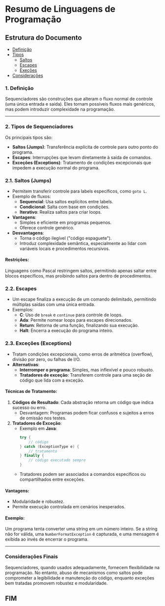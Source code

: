 # Resumo de Linguagens de Programação

## Estrutura do Documento

- [Definição](#1-definição)
- [Tipos](#2-tipos-de-sequenciadores)
  - [Saltos](#3-saltos-jumps)
  - [Escapes](#4-escapes)
  - [Exeções](#5-exceções-exceptions)
- [Considerações](#considerações-finais)

### 1. **Definição**

Sequenciadores são construções que alteram o fluxo normal de controle (uma única entrada e saída). Eles tornam possíveis 
fluxos mais genéricos, mas podem introduzir complexidade na programação.

---

### 2. **Tipos de Sequenciadores**

Os principais tipos são:
- **Saltos (Jumps)**: Transferência explícita de controle para outro ponto do programa.
- **Escapes**: Interrupções que levam diretamente à saída de comandos.
- **Exceções (Exceptions)**: Tratamento de condições excepcionais que impedem a execução normal do programa.

### 2.1. **Saltos (Jumps)**

- Permitem transferir controle para labels específicos, como `goto L`.
- Exemplo de fluxos:
  - **Sequencial**: Usa saltos explícitos entre labels.
  - **Condicional**: Salta com base em condições.
  - **Iterativo**: Realiza saltos para criar loops.
- **Vantagens**:
  - Simples e eficiente em programas pequenos.
  - Oferece controle genérico.
- **Desvantagens**:
  - Torna o código ilegível ("código espaguete").
  - Introduz complexidade semântica, especialmente ao lidar com variáveis locais e procedimentos recursivos.

#### Restrições:

Linguagens como Pascal restringem saltos, permitindo apenas saltar entre blocos específicos, mas proibindo saltos para 
dentro de procedimentos.

### 2.2. **Escapes**

- Um escape finaliza a execução de um comando delimitado, permitindo múltiplas saídas com uma única entrada.
- Exemplos:
  - **C**: Uso de `break` e `continue` para controle de loops.
  - **Ada**: Permite nomear loops para escapes direcionados.
  - **Return**: Retorna de uma função, finalizando sua execução.
  - **Halt**: Encerra a execução do programa inteiro.


### 2.3. **Exceções (Exceptions)**

- Tratam condições excepcionais, como erros de aritmética (overflow), divisão por zero, ou falhas de I/O.
- **Alternativas**:
  - **Interromper o programa**: Simples, mas inflexível e pouco robusto.
  - **Tratadores de exceção**: Transferem controle para uma seção de código que lida com a exceção.

#### Técnicas de Tratamento:

1. **Códigos de Resultado**: Cada abstração retorna um código que indica sucesso ou erro.
   - Desvantagem: Programas podem ficar confusos e sujeitos a erros de omissão nos testes.
2. **Tratadores de Exceção**:
   - Exemplo em **Java**:
     ```java
     try {
         // código
     } catch (ExceptionType e) {
         // tratamento
     } finally {
         // código executado sempre
     }
     ```
   - Tratadores podem ser associados a comandos específicos ou compartilhados entre exceções.

#### Vantagens:

- Modularidade e robustez.
- Permite execução controlada em cenários inesperados.

#### Exemplo:

Um programa tenta converter uma string em um número inteiro. Se a string não for válida, uma `NumberFormatException` é 
capturada, e uma mensagem é exibida ao invés de encerrar o programa.

---

### Considerações Finais

Sequenciadores, quando usados adequadamente, fornecem flexibilidade na programação. No entanto, abuso de mecanismos como 
saltos pode comprometer a legibilidade e manutenção do código, enquanto exceções bem tratadas promovem robustez e 
modularidade.

## FIM
